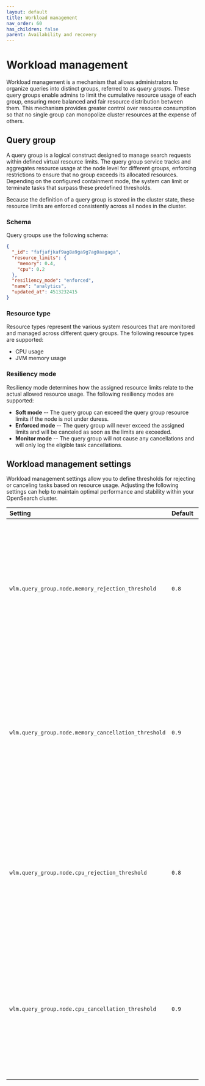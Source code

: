 ```yaml
---
layout: default
title: Workload management
nav_order: 60
has_children: false
parent: Availability and recovery
---
```


# Workload management

Workload management is a mechanism that allows administrators to organize queries into distinct groups, referred to as _query groups_. These query groups enable admins to limit the cumulative resource usage of each group, ensuring more balanced and fair resource distribution between them. This mechanism provides greater control over resource consumption so that no single group can monopolize cluster resources at the expense of others.

## Query group

A query group is a logical construct designed to manage search requests within defined virtual resource limits. The query group service tracks and aggregates resource usage at the node level for different groups, enforcing restrictions to ensure that no group exceeds its allocated resources. Depending on the configured containment mode, the system can limit or terminate tasks that surpass these predefined thresholds.

Because the definition of a query group is stored in the cluster state, these resource limits are enforced consistently across all nodes in the cluster.

### Schema

Query groups use the following schema:

```json
{
  "_id": "fafjafjkaf9ag8a9ga9g7ag0aagaga",
  "resource_limits": {
    "memory": 0.4,
    "cpu": 0.2
  },
  "resiliency_mode": "enforced",
  "name": "analytics",
  "updated_at": 4513232415
}
```

### Resource type

Resource types represent the various system resources that are monitored and managed across different query groups. The following resource types are supported:

- CPU usage
- JVM memory usage

### Resiliency mode

Resiliency mode determines how the assigned resource limits relate to the actual allowed resource usage. The following resiliency modes are supported:

- **Soft mode** -- The query group can exceed the query group resource limits if the node is not under duress.
- **Enforced mode** -- The query group will never exceed the assigned limits and will be canceled as soon as the limits are exceeded.
- **Monitor mode** -- The query group will not cause any cancellations and will only log the eligible task cancellations.

## Workload management settings

Workload management settings allow you to define thresholds for rejecting or canceling tasks based on resource usage. Adjusting the following settings can help to maintain optimal performance and stability within your OpenSearch cluster.

Setting | Default | Description
:--- | :--- | :---
`wlm.query_group.node.memory_rejection_threshold` | `0.8` | The memory-based rejection threshold for query groups at the node level. Tasks that exceed this threshold will be rejected. The maximum allowed value is `0.9`.  
`wlm.query_group.node.memory_cancellation_threshold` | `0.9` | The memory-based cancellation threshold for query groups at the node level. Tasks that exceed this threshold will be canceled. The maximum allowed value is `0.95`.  
`wlm.query_group.node.cpu_rejection_threshold` | `0.8` | The CPU-based rejection threshold for query groups at the node level. Tasks that exceed this threshold will be rejected. The maximum allowed value is `0.9`.  
`wlm.query_group.node.cpu_cancellation_threshold` | `0.9` | The CPU-based cancellation threshold for query groups at the node level. Tasks that exceed this threshold will be canceled. The maximum allowed value is `0.95`.
